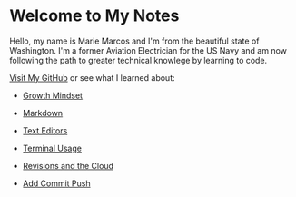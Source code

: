 
# Welcome to My Notes

Hello, my name is Marie Marcos and I'm from the beautiful state of Washington. I'm a former Aviation Electrician for the US Navy and am now following the path to greater technical knowlege by learning to code.

[Visit My GitHub](https://github.com/Mmarcos01?tab=repositories) or see what I learned about:

- [Growth Mindset](growthmindset.md)

- [Markdown](learnmarkdown.md)

- [Text Editors](texteditor.md)

- [Terminal Usage](terminalusage.md)

- [Revisions and the Cloud](revisions.md)

- [Add Commit Push](acp.md)
